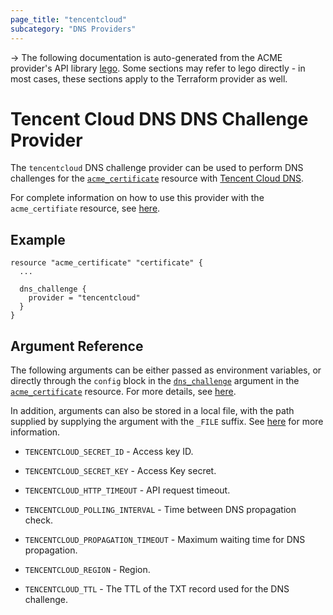 ```yaml
---
page_title: "tencentcloud"
subcategory: "DNS Providers"
---
```


-> The following documentation is auto-generated from the ACME
provider's API library [lego](https://go-acme.github.io/lego/).  Some
sections may refer to lego directly - in most cases, these sections
apply to the Terraform provider as well.

# Tencent Cloud DNS DNS Challenge Provider

The `tencentcloud` DNS challenge provider can be used to perform DNS challenges for
the [`acme_certificate`][resource-acme-certificate] resource with
[Tencent Cloud DNS](https://cloud.tencent.com/product/cns).

[resource-acme-certificate]: ../resources/certificate.md

For complete information on how to use this provider with the `acme_certifiate`
resource, see [here][resource-acme-certificate-dns-challenges].

[resource-acme-certificate-dns-challenges]: ../resources/certificate.md#using-dns-challenges

## Example

```hcl
resource "acme_certificate" "certificate" {
  ...

  dns_challenge {
    provider = "tencentcloud"
  }
}
```
## Argument Reference

The following arguments can be either passed as environment variables, or
directly through the `config` block in the
[`dns_challenge`][resource-acme-certificate-dns-challenge-arg] argument in the
[`acme_certificate`][resource-acme-certificate] resource. For more details, see
[here][resource-acme-certificate-dns-challenges].

[resource-acme-certificate-dns-challenge-arg]: ../resources/certificate.md#dns_challenge

In addition, arguments can also be stored in a local file, with the path
supplied by supplying the argument with the `_FILE` suffix. See
[here][acme-certificate-file-arg-example] for more information.

[acme-certificate-file-arg-example]: ../resources/certificate.md#using-variable-files-for-provider-arguments

* `TENCENTCLOUD_SECRET_ID` - Access key ID.
* `TENCENTCLOUD_SECRET_KEY` - Access Key secret.

* `TENCENTCLOUD_HTTP_TIMEOUT` - API request timeout.
* `TENCENTCLOUD_POLLING_INTERVAL` - Time between DNS propagation check.
* `TENCENTCLOUD_PROPAGATION_TIMEOUT` - Maximum waiting time for DNS propagation.
* `TENCENTCLOUD_REGION` - Region.
* `TENCENTCLOUD_TTL` - The TTL of the TXT record used for the DNS challenge.


